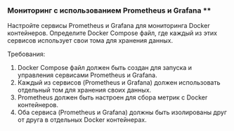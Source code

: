 
### Мониторинг с использованием Prometheus и Grafana **

Настройте сервисы Prometheus и Grafana для мониторинга Docker контейнеров. Определите Docker Compose файл, где каждый из этих сервисов использует свои тома для хранения данных.

Требования:
1. Docker Compose файл должен быть создан для запуска и управления сервисами Prometheus и Grafana. 
2. Каждый из сервисов (Prometheus и Grafana) должен использовать отдельный том для хранения своих данных. 
3. Prometheus должен быть настроен для сбора метрик с Docker контейнеров. 
4. Оба сервиса (Prometheus и Grafana) должны быть изолированы друг от друга в отдельных Docker контейнерах.